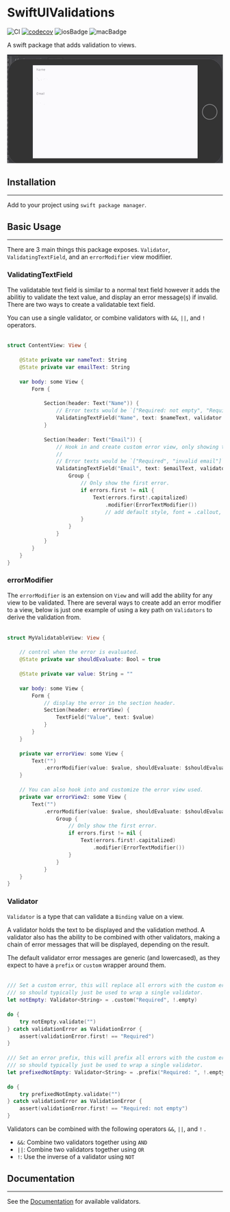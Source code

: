 # SwiftUIValidations

![CI](https://github.com/m-housh/SwiftUIValidations/workflows/CI/badge.svg)
[![codecov](https://codecov.io/gh/m-housh/SwiftUIValidations/branch/master/graph/badge.svg)](https://codecov.io/gh/m-housh/SwiftUIValidations)
![iosBadge](https://img.shields.io/badge/iOS-%3E%3D%2013-orange)
![macBadge](https://img.shields.io/badge/macOS-%3E%3D%2010.15-blue)

A swift package that adds validation to views.


![example](.github/Example-1.gif)

## Installation
-------------------------
Add to your project using `swift package manager`.

## Basic Usage
--------------------------

There are 3 main things this package exposes. `Validator`, `ValidatingTextField`, and an `errorModifier` view modifiier.

### ValidatingTextField

The validatable text field is similar to a normal text field however it adds the abilitiy to validate the text value, and display an error message(s) if invalid.  There are two ways to create a validatable text field.

You can use a single validator, or combine validators with `&&`, `||`, and `!` operators.

``` swift
    
struct ContentView: View {
    
    @State private var nameText: String
    @State private var emailText: String
    
    var body: some View {
        Form {
        
            Section(header: Text("Name")) {
                // Error texts would be `["Required: not empty", "Required: at least 5 characters"]`
                ValidatingTextField("Name", text: $nameText, validator: .prefix("Required: ", !.empty && .count(5...)))
            }
            
            Section(header: Text("Email")) {
                // Hook in and create custom error view, only showing the first error.
                //
                // Error texts would be `["Required", "invalid email"]`
                ValidatingTextField("Email", text: $emailText, validator: .custom("Required", !.empty) && .email) { errors in 
                    Group {
                        // Only show the first error.
                        if errors.first != nil {
                            Text(errors.first!.capitalized)
                                .modifier(ErrorTextModifier()) 
                                // add default style, font = .callout, foregroundColor = .red
                        }
                    }
                }
            }
        }
    }
}
```

### errorModifier

The `errorModifier` is an extension on `View` and will add the ability for any view to be validated.  There are several ways to create add an error modifier to a view, below is just one example of using a key path on `Validators` to derive the validation from.

```swift

struct MyValidatableView: View {

    // control when the error is evaluated.
    @State private var shouldEvaluate: Bool = true
    
    @State private var value: String = ""
    
    var body: some View {
        Form {
            // display the error in the section header.
            Section(header: errorView) {
                TextField("Value", text: $value)
            }
        }
    }
    
    private var errorView: some View {
        Text("")
            .errorModifier(value: $value, shouldEvaluate: $shouldEvaluate, validator: !.empty)
    }
    
    // You can also hook into and customize the error view used.
    private var errorView2: some View {
        Text("")
            .errorModifier(value: $value, shouldEvaluate: $shouldEvaluate, validator: !.empty && .email) { errors in  
                Group {
                    // Only show the first error.
                    if errors.first != nil {
                        Text(errors.first!.capitalized)
                            .modifier(ErrorTextModifier())
                    }
                }
            }
    }
}

```

### Validator

`Validator` is a type that can validate a `Binding` value on a view.  

A validator holds the text to be displayed and the validation method.  A validator also has the ability to be combined with other validators, making a chain of error messages that will be displayed, depending on the result.

The default validator error messages are generic (and lowercased), as they expect to have a `prefix` or `custom` wrapper around
them.

``` swift

/// Set a custom error, this will replace all errors with the custom error,
/// so should typically just be used to wrap a single validator.
let notEmpty: Validator<String> = .custom("Required", !.empty)

do {
    try notEmpty.validate("")
} catch validationError as ValidationError {
    assert(validationError.first! == "Required")
}

/// Set an error prefix, this will prefix all errors with the custom error prefix,
/// so should typically just be used to wrap a single validator.
let prefixedNotEmpty: Validator<String> = .prefix("Required: ", !.empty)

do {
    try prefixedNotEmpty.validate("")
} catch validationError as ValidationError {
    assert(validationError.first! == "Required: not empty")
}

```

Validators can be combined with the following operators `&&`, `||`, and `!` .

-   `&&`:  Combine two validators together using `AND`
-   `||`:  Combine two validators together using `OR`
-   `!`:  Use the inverse of a validator using `NOT`

## Documentation
-------------------------------

See the [Documentation](https://m-housh.github.io/SwiftUIValidations) for available validators.
